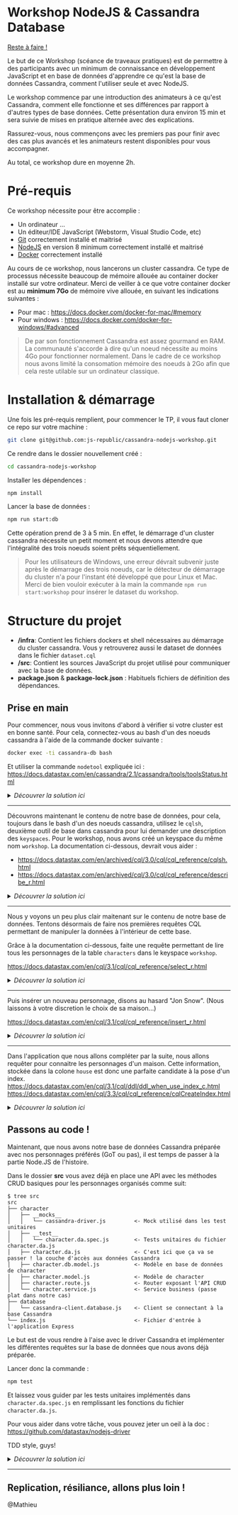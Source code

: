 Workshop NodeJS & Cassandra Database
===

[Reste à faire !](./todo.md)

Le but de ce Workshop (scéance de traveaux pratiques) est de permettre à des participants 
avec un minimum de connaissance en développement JavaScript et en base de données d'apprendre
ce qu'est la base de données Cassandra, comment l'utiliser seule et avec NodeJS.

Le workshop commence par une introduction des animateurs à ce qu'est Cassandra, comment elle fonctionne et ses différences par rapport à d'autres types de base données.
Cette présentation dura environ 15 min et sera suivie de mises en pratique alternée avec des explications.

Rassurez-vous, nous commençons avec les premiers pas pour finir avec des cas plus avancés et les animateurs restent disponibles pour vous accompagner.

Au total, ce workshop dure en moyenne 2h.

# Pré-requis

Ce workshop nécessite pour être accomplie :
 - Un ordinateur ...
 - Un éditeur/IDE JavaScript (Webstorm, Visual Studio Code, etc)
 - [Git](https://git-scm.com/) correctement installé et maitrisé
 - [NodeJS](https://nodejs.org/en/) en version 8 minimum correctement installé et maitrisé
 - [Docker](https://www.docker.com/) correctement installé
 
Au cours de ce workshop, nous lancerons un cluster cassandra. Ce type de processus
nécessite beaucoup de mémoire allouée au container docker installé sur votre ordinateur.
Merci de veiller à ce que votre container docker est au **minimum 7Go** de mémoire vive allouée, en suivant les indications suivantes :

- Pour mac : <https://docs.docker.com/docker-for-mac/#memory>
- Pour windows : <https://docs.docker.com/docker-for-windows/#advanced>

> De par son fonctionnement Cassandra est assez gourmand en RAM. La communauté s'accorde
à dire qu'un noeud nécessite au moins 4Go pour fonctionner normalement. Dans le cadre de ce workshop
nous avons limité la consomation mémoire des noeuds à 2Go afin que cela reste utilable sur
un ordinateur classique.
  

# Installation & démarrage

Une fois les pré-requis remplient, pour commencer le TP, il vous faut cloner ce repo sur votre machine :
```bash
git clone git@github.com:js-republic/cassandra-nodejs-workshop.git
```

Ce rendre dans le dossier nouvellement créé :
```bash
cd cassandra-nodejs-workshop
```

Installer les dépendences :
```bash
npm install
```

Lancer la base de données :
```bash
npm run start:db
```

Cette opération prend de 3 à 5 min. En effet, le démarrage d'un cluster cassandra 
nécessite un petit moment et nous devons attendre que l'intégralité des trois 
noeuds soient prêts séquentiellement.

> Pour les utilisateurs de Windows, une erreur dévrait subvenir juste après le démarrage
des trois noeuds, car le détecteur de démarrage du cluster n'a pour l'instant été développé 
que pour Linux et Mac. Merci de bien vouloir exécuter à la main la commande `npm run start:workshop` pour
insérer le dataset du workshop.


# Structure du projet

- **/infra**: Contient les fichiers dockers et shell nécessaires au démarrage du cluster cassandra. Vous y retrouverez aussi le dataset de données dans le fichier `dataset.cql`
- **/src**: Contient les sources JavaScript du projet utilisé pour communiquer avec la base de données.
- **package.json** & **package-lock.json** : Habituels fichiers de définition des dépendances.

    
## Prise en main

Pour commencer, nous vous invitons d'abord à vérifier si votre cluster est en bonne santé.
Pour cela, connectez-vous au bash d'un des noeuds cassandra à l'aide de la commande docker suivante :
```bash
docker exec -ti cassandra-db bash
```

Et utiliser la commande `nodetool` expliquée ici :
<https://docs.datastax.com/en/cassandra/2.1/cassandra/tools/toolsStatus.html>
<details>
<summary><i>Découvrer la solution ici</i></summary>
<p>
<pre>
nodetool status
</pre>
<pre>
Datacenter: datacenter1
=======================
Status=Up/Down
|/ State=Normal/Leaving/Joining/Moving
--  Address     Load       Tokens       Owns (effective)  Host ID                               Rack
UN  172.18.0.2  80.2 KiB   256          35.8%             08c3c767-ad6c-4ce9-80eb-5b8ff1bc63d6  rack1
UN  172.18.0.3  101.23 KiB  256          32.0%             1732b9df-9464-4e20-8389-5d2acc10bdcc  rack1
UN  172.18.0.4  110 KiB    256          32.2%             56ce68c0-de55-4686-8d98-1cf65303d341  rack1
</pre>

Comme vous pouvez le voir, nous vous avons préparé pour le workshop un cluster cassandra composé de trois noeuds, respectivement
identifiés par 172.18.0.2 (instance docker "cassandra-db"), 172.18.0.3 (instance docker "cassandra-db-1") et  172.18.0.4 (instance docker "cassandra-db-2").
Les ips peuvent être différentes en fonction des machines, mais cela n'a pas d'importance
</p>
</details>

---

Découvrons maintenant le contenu de notre base de données, pour cela, toujours dans le bash d'un des noeuds cassandra, utilisez
le `cqlsh`, deuxième outil de base dans cassandra pour lui demander une description des `keyspaces`. 
Pour le workshop, nous avons créé un keyspace du même nom `workshop`.
La documentation ci-dessous, devrait vous aider :
- <https://docs.datastax.com/en/archived/cql/3.0/cql/cql_reference/cqlsh.html>
- <https://docs.datastax.com/en/archived/cql/3.0/cql/cql_reference/describe_r.html>

<details>
<summary><i>Découvrer la solution ici</i></summary>
<p>
<pre>
oot@38eccacd2dd4:/# cqlsh
Connected to Test Cluster at 127.0.0.1:9042.
[cqlsh 5.0.1 | Cassandra 3.11.1 | CQL spec 3.4.4 | Native protocol v4]
Use HELP for help.
cqlsh> describe keyspaces
</pre>
<pre>
system_schema  system_auth  system  workshop  system_distributed  system_traces
</pre>
<pre>
cqlsh> describe workshop
</pre>
<pre>
CREATE KEYSPACE workshop WITH replication = {'class': 'SimpleStrategy', 'replication_factor': '1'}  AND durable_writes = true;

CREATE TABLE workshop.characters (
    id uuid PRIMARY KEY,
    allegiance text,
    house text,
    name text
) WITH bloom_filter_fp_chance = 0.01
    AND caching = {'keys': 'ALL', 'rows_per_partition': 'NONE'}
    AND comment = ''
    AND compaction = {'class': 'org.apache.cassandra.db.compaction.SizeTieredCompactionStrategy', 'max_threshold': '32', 'min_threshold': '4'}
    AND compression = {'chunk_length_in_kb': '64', 'class': 'org.apache.cassandra.io.compress.LZ4Compressor'}
    AND crc_check_chance = 1.0
    AND dclocal_read_repair_chance = 0.1
    AND default_time_to_live = 0
    AND gc_grace_seconds = 864000
    AND max_index_interval = 2048
    AND memtable_flush_period_in_ms = 0
    AND min_index_interval = 128
    AND read_repair_chance = 0.0
    AND speculative_retry = '99PERCENTILE';
</pre>

Un Keyspace est une sorte de regroupement de colonne en NoSQL, à l'image des shémas dans les bases relationnelles, il permet d'appliquer
une politique de replication à l'ensemble des colonnes qu'il contient.

Pour en savoir plus :
<https://en.wikipedia.org/wiki/Keyspace_(distributed_data_store)>  
</p>
</details>

---

Nous y voyons un peu plus clair maitenant sur le contenu de notre base de données. Tentons
désormais de faire nos premières requêtes CQL permettant de manipuler la données à l'intérieur
de cette base.

Grâce à la documentation ci-dessous, faite une requête permettant de lire tous les personnages de la table `characters` dans le keyspace `workshop`.

<https://docs.datastax.com/en/cql/3.1/cql/cql_reference/select_r.html>
<details>
<summary><i>Découvrer la solution ici</i></summary>
<p>
<pre>
SELECT * FROM workshop.characters;
</pre>
</p>
</details>

---

Puis insérer un nouveau personnage, disons au hasard "Jon Snow". (Nous laissons à votre
discretion le choix de sa maison...)

<https://docs.datastax.com/en/cql/3.1/cql/cql_reference/insert_r.html>

<details>
<summary><i>Découvrer la solution ici</i></summary>
<p>
<pre>
INSERT INTO workshop.characters (id, name, house, allegiance) VALUES (uuid(), 'Jon Snow', 'Targaryen', 'Stark');
</pre>
</p>
</details>

---

Dans l'application que nous allons compléter par la suite, nous allons requêter
pour connaitre les personnages d'un maison. Cette information, stockée dans la 
colone `house` est donc une parfaite candidate à la pose d'un index.
<https://docs.datastax.com/en/cql/3.1/cql/ddl/ddl_when_use_index_c.html>
<https://docs.datastax.com/en/cql/3.3/cql/cql_reference/cqlCreateIndex.html>

<details>
<summary><i>Découvrer la solution ici</i></summary>
<p>
<pre>
CREATE INDEX houses ON workshop.characters( house );
</pre>
</p>
</details>

## Passons au code !

Maintenant, que nous avons notre base de données Cassandra préparée avec nos personnages préférés (GoT ou pas), 
il est temps de passer à la partie Node.JS de l'histoire. 

Dans le dossier **src** vous avez déjà en place une API avec les méthodes CRUD basiques pour les personnages organisés comme suit:
```
$ tree src
src                                 
├── character
│   ├── __mocks__
│   │   └── cassandra-driver.js         <- Mock utilisé dans les test unitaires
│   ├── __test__
│   │   └── character.da.spec.js        <- Tests unitaires du fichier character.da.js
│   ├── character.da.js                 <- C'est ici que ça va se passer ! la couche d'accès aux données Cassandra 
│   ├── character.db.model.js           <- Modèle en base de données de character
│   ├── character.model.js              <- Modèle de character
│   ├── character.route.js              <- Router exposant l'API CRUD
│   └── character.service.js            <- Service business (passe plat dans notre cas)
├── database
│   └── cassandra-client.database.js    <- Client se connectant à la base Cassandra
└── index.js                            <- Fichier d'entrée à l'application Express
```

Le but est de vous rendre à l'aise avec le driver Cassandra et implémenter les différentes requêtes sur la base de données 
que nous avons déjà préparée.

Lancer donc la commande :
```bash
npm test
```

Et laissez vous guider par les tests unitaires implémentés dans `character.da.spec.js` 
en remplissant les fonctions du fichier `character.da.js`.

Pour vous aider dans votre tâche, vous pouvez jeter un oeil à la doc :
<https://github.com/datastax/nodejs-driver>

TDD style, guys!

<details>
<summary><i>Découvrer la solution ici</i></summary>
<p>
<pre>
const {types} = require('cassandra-driver');
const {mapToCharacterDB} = require('./character.db.model');
const {CassandraClient} = require('../database/cassandra-client.database');

module.exports = {
  getAllCharactersDB() {
    const query = 'SELECT * FROM workshop.characters';
    return CassandraClient.execute(query).then(resQuery => {
      return resQuery.rows.map((row) =>
        mapToCharacterDB(row['id'], row['name'], row['house'], row['allegiance'])
      )
    });
  },

  getCharacterById(id) {
    const params = [types.Uuid.fromString(id)];
    const query = 'SELECT * FROM workshop.characters WHERE id=?';
    return CassandraClient.execute(query, params).then(resQuery => {
      const row = resQuery.first();
      return mapToCharacterDB(row['id'], row['name'], row['house'], row['allegiance']);
    });
  },

  insertCharacter(characterToAdd) {
    const query = 'INSERT INTO workshop.characters(id,name,house,allegiance) VALUES (?,?,?,?)';
    const newId = types.TimeUuid.now();
    const params = [newId, characterToAdd.name, characterToAdd.house,characterToAdd.allegiance];
    return CassandraClient.execute(query, params).then(() => {
      return newId.toString();
    });
  },

  updateCharacter(id, characterToUpdate) {
    const query = 'UPDATE workshop.characters SET name=?, house=?, allegiance=? WHERE id=?';
    const params = [characterToUpdate.name, characterToUpdate.house, characterToUpdate.allegiance, types.Uuid.fromString(id)];
    return CassandraClient.execute(query, params).then(resQuery => !!resQuery);
  },

  deleteCharacter(characterIdToDelete) {
    const query = 'DELETE FROM workshop.characters WHERE id=?';
    return CassandraClient.execute(query, [characterIdToDelete]).then(resQuery => !!resQuery)
  }
};
</pre>
</p>
</details>

---

## Replication, résiliance, allons plus loin !

@Mathieu